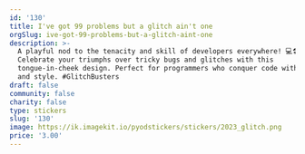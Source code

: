```yaml
---
id: '130'
title: I've got 99 problems but a glitch ain't one
orgSlug: ive-got-99-problems-but-a-glitch-aint-one
description: >-
  A playful nod to the tenacity and skill of developers everywhere! 💻🛠️
  Celebrate your triumphs over tricky bugs and glitches with this
  tongue-in-cheek design. Perfect for programmers who conquer code with swagger
  and style. #GlitchBusters
draft: false
community: false
charity: false
type: stickers
slug: '130'
image: https://ik.imagekit.io/pyodstickers/stickers/2023_glitch.png
price: '3.00'
---
```

